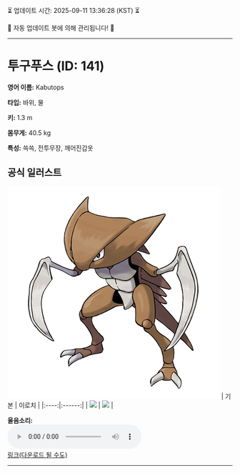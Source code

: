 
⏳ 업데이트 시간: 2025-09-11 13:36:28 (KST) ⏳

🤖 자동 업데이트 봇에 의해 관리됩니다! 🤖

---

# 투구푸스 (ID: 141)
**영어 이름:** Kabutops

**타입:** 바위, 물

**키:** 1.3 m

**몸무게:** 40.5 kg

**특성:** 쓱쓱, 전투무장, 깨어진갑옷

## 공식 일러스트
![](https://raw.githubusercontent.com/PokeAPI/sprites/master/sprites/pokemon/other/official-artwork/141.png)
| 기본 | 이로치 |
|:----:|:------:|
| <img src="http://play.pokemonshowdown.com/sprites/ani/kabutops.gif" width="200"> | <img src="http://play.pokemonshowdown.com/sprites/ani-shiny/kabutops.gif" width="200"> |

**울음소리:**<br><audio controls src="https://raw.githubusercontent.com/PokeAPI/cries/main/cries/pokemon/latest/141.ogg"></audio><br> [링크(다운로드 될 수도)](https://raw.githubusercontent.com/PokeAPI/cries/main/cries/pokemon/latest/141.ogg)


---
